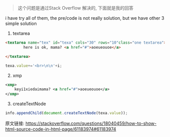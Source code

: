 > 这个问题是通过Stack Overflow 解决的, 下面就是我的回答

i have try all of them, the pre/code is not really solution, but we have other 3 simple solution

1. textarea
```html
<textarea name="tex" id="texa" cols="30" rows="10"class="one textarea">
		here is ok, mama? <a href="#">aoeueouoe</a> 

</textarea>
```
```js
texa.value+='<br>\n\n'+i; 

```
2. xmp
```xml
<xmp>
	keyi1xiedaimama? <a href="#">aoeueouoe</a> 		
</xmp>
```
3. createTextNode
```js
info.appendChild(document.createTextNode(texa.value));

```

原文链接: https://stackoverflow.com/questions/18040459/how-to-show-html-source-code-in-html-page/61183974#61183974